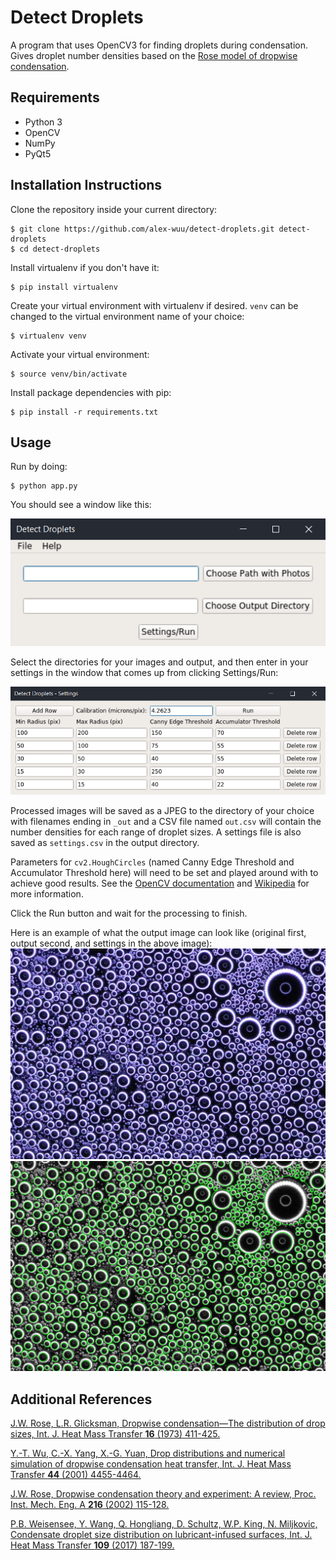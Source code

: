 # Detect Droplets

A program that uses OpenCV3 for finding droplets during condensation. Gives droplet number densities based on the [Rose model of dropwise condensation](#additional-references).

## Requirements
- Python 3
- OpenCV
- NumPy
- PyQt5

## Installation Instructions
Clone the repository inside your current directory:
```
$ git clone https://github.com/alex-wuu/detect-droplets.git detect-droplets
$ cd detect-droplets
```

Install virtualenv if you don't have it:
```
$ pip install virtualenv
```

Create your virtual environment with virtualenv if desired. `venv` can be changed to the virtual environment name of your choice:
```
$ virtualenv venv
```

Activate your virtual environment:
```
$ source venv/bin/activate
```

Install package dependencies with pip:
```
$ pip install -r requirements.txt
```

## Usage

Run by doing:
```
$ python app.py
```

You should see a window like this:

![alt text](images/readme_0.png)

Select the directories for your images and output, and then enter in your settings in the window that comes up from clicking Settings/Run:

![alt text](images/readme_1.png)

Processed images will be saved as a JPEG to the directory of your choice with filenames ending in `_out` and a CSV file named `out.csv` will contain the number densities for each range of droplet sizes. A settings file is also saved as `settings.csv` in the output directory.

Parameters for `cv2.HoughCircles` (named Canny Edge Threshold and Accumulator Threshold here) will need to be set and played around with to achieve good results. See the [OpenCV documentation](https://docs.opencv.org/trunk/dd/d1a/group__imgproc__feature.html#ga47849c3be0d0406ad3ca45db65a25d2d) and [Wikipedia](https://en.wikipedia.org/wiki/Circle_Hough_Transform) for more information.

Click the Run button and wait for the processing to finish.

Here is an example of what the output image can look like (original first, output second, and settings in the above image):
![alt text](images/test.jpg) ![alt text](images/test_out.jpg)

## Additional References

[J.W. Rose, L.R. Glicksman, Dropwise condensation—The distribution of drop sizes, Int. J. Heat Mass Transfer __16__ (1973) 411-425.](https://doi.org/10.1016/0017-9310(73)90068-9)

[Y.-T. Wu, C.-X. Yang, X.-G. Yuan, Drop distributions and numerical simulation of dropwise condensation heat transfer, Int. J. Heat Mass Transfer __44__ (2001) 4455-4464.](https://doi.org/10.1016/S0017-9310(01)00085-0)

[J.W. Rose, Dropwise condensation theory and experiment: A review, Proc. Inst. Mech. Eng. A __216__ (2002) 115-128.](https://doi.org/10.1243/09576500260049034)

[P.B. Weisensee, Y. Wang, Q. Hongliang, D. Schultz, W.P. King, N. Miljkovic, Condensate droplet size distribution on lubricant-infused surfaces, Int. J. Heat Mass Transfer __109__ (2017) 187-199.](https://doi.org/10.1016/j.ijheatmasstransfer.2017.01.119)
